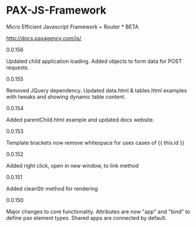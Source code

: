 # PAX-JS-Framework
Micro Efficient Javascript Framework + Router * BETA

http://docs.paxagency.com/js/

0.0.156

Updated child application loading. Added objects to form data for POST requests.

0.0.155

Removed JQuery dependency. Updated data.html & tables.html examples with tweaks and showing dynamic table content. 

0.0.154

Added parentChild.html example and updated docs website.

0.0.153

Template brackets now remove whitespace for uses cases of {{ this.id }}

0.0.152

Added right click, open in new window, to link method

0.0.151

Added cleanStr method for rendering

0.0.150

Major changes to core functionality. Attributes are now "app" and "bind" to define pax element types. Shared apps 
are connected by default. 
